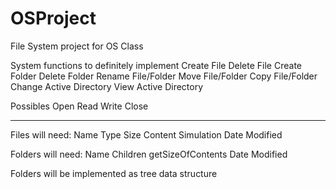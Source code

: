 # OSProject
File System project for OS Class

System functions to definitely implement
Create File
Delete File
Create Folder
Delete Folder
Rename File/Folder
Move File/Folder
Copy File/Folder
Change Active Directory
View Active Directory

Possibles
Open
Read
Write
Close

----

Files will need:
Name
Type
Size
Content Simulation
Date Modified

Folders will need:
Name
Children
getSizeOfContents
Date Modified




Folders will be implemented as tree data structure
